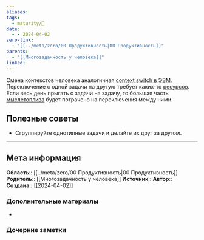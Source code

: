 ```yaml
---
aliases: 
tags:
  - maturity/🌱
date:
  - - 2024-04-02
zero-link:
  - "[[../meta/zero/00 Продуктивность|00 Продуктивность]]"
parents:
  - "[[Многозадачность у человека]]"
linked:
---
```

Смена контекстов человека аналогичная [context switch в ЭВМ](../dev/fundamental/Переключение%20контекста.md). Переключение с одной задачи на другую требует каких-то [ресурсов](Ресурсы%20человека.md). Если весь день прыгать с задачи на задачу, то большая часть [мыслетоплива](Мыслетопливо.md) будет потрачено на переключения между ними.
## Полезные советы
- Сгруппируйте однотипные задачи и делайте их друг за другом.
***
## Мета информация
**Область**:: [[../meta/zero/00 Продуктивность|00 Продуктивность]]
**Родитель**:: [[Многозадачность у человека]]
**Источник**:: 
**Автор**:: 
**Создана**:: [[2024-04-02]]
### Дополнительные материалы
- 
### Дочерние заметки
<!-- QueryToSerialize: LIST FROM [[]] WHERE contains(Родитель, this.file.link) or contains(parents, this.file.link) -->
